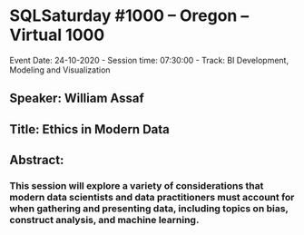 # SQLSaturday #1000 – Oregon – Virtual 1000
Event Date: 24-10-2020 - Session time: 07:30:00 - Track: BI Development, Modeling and Visualization
## Speaker: William Assaf
## Title: Ethics in Modern Data
## Abstract:
### This session will explore a variety of considerations that modern data scientists and data practitioners must account for when gathering and presenting data, including topics on bias, construct analysis, and machine learning.
